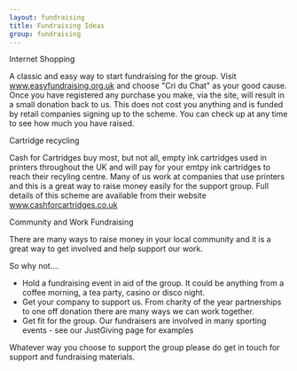 ```yaml
---
layout: fundraising
title: Fundraising Ideas
group: fundraising
---
```


Internet Shopping 

A classic and easy way to start fundraising for the group. Visit www.easyfundraising.org.uk and choose "Cri du Chat" as your good cause.
Once you have registered any purchase you make, via the site, will result in a small donation back to us. This does not cost you anything and is funded by retail companies signing up to the scheme.
You can check up at any time to see how much you have raised. 

Cartridge recycling

Cash for Cartridges buy most, but not all, empty ink cartridges used in printers throughout the UK and will pay for your emtpy ink cartridges to reach their recyling centre.
Many of us work at companies that use printers and this is a great way to raise money easily for the support group. 
Full details of this scheme are available from their website www.cashforcartridges.co.uk 

Community and Work Fundraising

There are many ways to raise money in your local community and it is a great way to get involved and help support our work.

So why not....

* Hold a fundraising event in aid of the group. It could be anything from a coffee morning, a tea party, casino or disco night. 
* Get your company to support us. From charity of the year partnerships to one off donation there are many ways we can work together.
* Get fit for the group. Our fundraisers are involved in many sporting events - see our JustGiving page for examples

Whatever way you choose to support the group please do get in touch for support and fundraising materials. 


